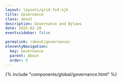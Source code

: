 ```yaml
---
layout: layouts/grid-7x4.njk
title: Governance
class: about
description: Governance and Bylaws
date: 2025-02-20
eventssidebar: false

permalink: /about/governance/
eleventyNavigation:
  key: Governance
  parent: About
  order: 5
---
```




 {% include "components/global/governance.html" %}